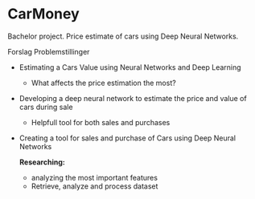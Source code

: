 # CarMoney
Bachelor project. Price estimate of cars using Deep Neural Networks.

Forslag Problemstillinger
- Estimating a Cars Value using Neural Networks and Deep Learning
    - What affects the price estimation the most?
 
- Developing a deep neural network to estimate the price and value of cars during sale
   - Helpfull tool for both sales and purchases
- Creating a tool for sales and purchase of Cars using Deep Neural Networks

  **Researching:**
  - analyzing the most important features
  - Retrieve, analyze and process dataset
